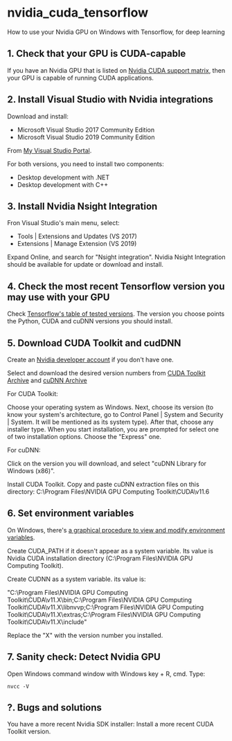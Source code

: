 # nvidia_cuda_tensorflow
How to use your Nvidia GPU on Windows with Tensorflow, for deep learning

## 1. Check that your GPU is CUDA-capable

If you have an Nvidia GPU that is listed on [Nvidia CUDA support matrix](https://developer.nvidia.com/cuda-gpus), then your GPU is capable of running CUDA applications.

## 2. Install Visual Studio with Nvidia integrations

Download and install:

* Microsoft Visual Studio 2017 Community Edition
* Microsoft Visual Studio 2019 Community Edition

From [My Visual Studio Portal](https://my.visualstudio.com/Downloads).

For both versions, you need to install two components:

* Desktop development with .NET
* Desktop development with C++

## 3. Install Nvidia Nsight Integration

Fron Visual Studio's main menu, select:

* Tools | Extensions and Updates (VS 2017)
* Extensions | Manage Extension (VS 2019)

Expand Online, and search for "Nsight integration". Nvidia Nsight Integration should be available for update or download and install.


## 4. Check the most recent Tensorflow version you may use with your GPU

Check [Tensorflow's table of tested versions](https://www.tensorflow.org/install/source#gpu). The version you choose points the Python, CUDA and cuDNN versions you should install.


## 5. Download CUDA Toolkit and cudDNN

Create an [Nvidia developer account](https://developer.nvidia.com/) if you don't have one.

Select and download the desired version numbers from [CUDA Toolkit Archive](https://developer.nvidia.com/cuda-toolkit-archive) and [cuDNN Archive](https://developer.nvidia.com/rdp/cudnn-archive)

For CUDA Toolkit:

Choose your operating system as Windows. Next, choose its version (to know your system's architecture, go to Control Panel | System and Security | System. It will be mentioned as its system type). 
After that, choose any installer type. When you start installation, you are prompted for select one of two installation options. Choose the "Express" one.

For cuDNN:

Click on the version you will download, and select "cuDNN Library for Windows (x86)".

Install CUDA Toolkit. Copy and paste cuDNN extraction files on this directory: C:\Program Files\NVIDIA GPU Computing Toolkit\CUDA\v11.6


## 6. Set environment variables

On Windows, there's [a graphical procedure to view and modify environment variables](https://docs.oracle.com/en/database/oracle/machine-learning/oml4r/1.5.1/oread/creating-and-modifying-environment-variables-on-windows.html#GUID-DD6F9982-60D5-48F6-8270-A27EC53807D0).

Create CUDA_PATH if it doesn't appear as a system variable. Its value is Nvidia CUDA installation directory (C:\Program Files\NVIDIA GPU Computing Toolkit).

Create CUDNN as a system variable. its value is:

"C:\Program Files\NVIDIA GPU Computing Toolkit\CUDA\v11.X\bin;C:\Program Files\NVIDIA GPU Computing Toolkit\CUDA\v11.X\libnvvp;C:\Program Files\NVIDIA GPU Computing Toolkit\CUDA\v11.X\extras;C:\Program Files\NVIDIA GPU Computing Toolkit\CUDA\v11.X\include"

Replace the "X" with the version number you installed.


## 7. Sanity check: Detect Nvidia GPU

Open Windows command window with Windows key + R, cmd. Type:

```
nvcc -V
```




## ?. Bugs and solutions

You have a more recent Nvidia SDK installer: Install a more recent CUDA Toolkit version.
